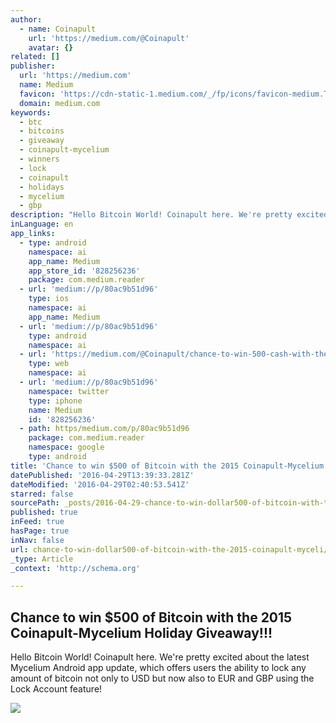 ```yaml
---
author:
  - name: Coinapult
    url: 'https://medium.com/@Coinapult'
    avatar: {}
related: []
publisher:
  url: 'https://medium.com'
  name: Medium
  favicon: 'https://cdn-static-1.medium.com/_/fp/icons/favicon-medium.TAS6uQ-Y7kcKgi0xjcYHXw.ico'
  domain: medium.com
keywords:
  - btc
  - bitcoins
  - giveaway
  - coinapult-mycelium
  - winners
  - lock
  - coinapult
  - holidays
  - mycelium
  - gbp
description: "Hello Bitcoin World! Coinapult here. We're pretty excited about the latest Mycelium Android app update, which offers users the ability to lock any amount of bitcoin not only to USD but now also to EUR and GBP using the Lock Account feature!"
inLanguage: en
app_links:
  - type: android
    namespace: ai
    app_name: Medium
    app_store_id: '828256236'
    package: com.medium.reader
  - url: 'medium://p/80ac9b51d96'
    type: ios
    namespace: ai
    app_name: Medium
  - url: 'medium://p/80ac9b51d96'
    type: android
    namespace: ai
  - url: 'https://medium.com/@Coinapult/chance-to-win-500-cash-with-the-2015-coinapult-holiday-giveaway-80ac9b51d96'
    type: web
    namespace: ai
  - url: 'medium://p/80ac9b51d96'
    namespace: twitter
    type: iphone
    name: Medium
    id: '828256236'
  - path: https/medium.com/p/80ac9b51d96
    package: com.medium.reader
    namespace: google
    type: android
title: 'Chance to win $500 of Bitcoin with the 2015 Coinapult-Mycelium Holiday Giveaway!!!'
datePublished: '2016-04-29T13:39:33.281Z'
dateModified: '2016-04-29T02:40:53.541Z'
starred: false
sourcePath: _posts/2016-04-29-chance-to-win-dollar500-of-bitcoin-with-the-2015-coinapult-myceli.md
published: true
inFeed: true
hasPage: true
inNav: false
url: chance-to-win-dollar500-of-bitcoin-with-the-2015-coinapult-myceli/index.html
_type: Article
_context: 'http://schema.org'

---
```

<article style=""><h1>Chance to win $500 of Bitcoin with the 2015 Coinapult-Mycelium Holiday Giveaway!!!</h1><p>Hello Bitcoin World! Coinapult here. We're pretty excited about the latest Mycelium Android app update, which offers users the ability to lock any amount of bitcoin not only to USD but now also to EUR and GBP using the Lock Account feature!</p><img src="https://cdn-images-1.medium.com/max/1200/1*0UZRoHilYwUssdDFixn_Eg.png" /></article>